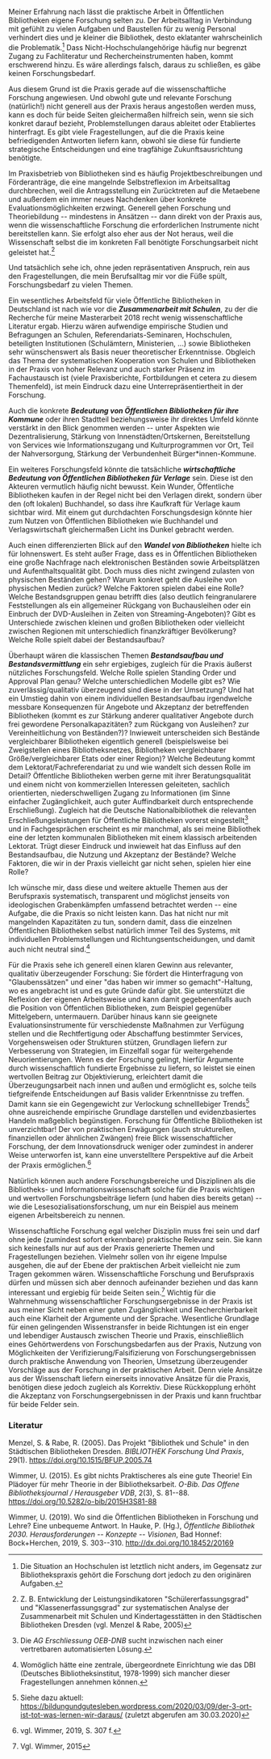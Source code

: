 Meiner Erfahrung nach lässt die praktische Arbeit in Öffentlichen
Bibliotheken eigene Forschung selten zu. Der Arbeitsalltag in Verbindung
mit gefühlt zu vielen Aufgaben und Baustellen für zu wenig Personal
verhindert dies und je kleiner die Bibliothek, desto eklatanter
wahrscheinlich die Problematik.[^1] Dass Nicht-Hochschulangehörige
häufig nur begrenzt Zugang zu Fachliteratur und Rechercheinstrumenten
haben, kommt erschwerend hinzu. Es wäre allerdings falsch, daraus zu
schließen, es gäbe keinen Forschungsbedarf.

Aus diesem Grund ist die Praxis gerade auf die wissenschaftliche
Forschung angewiesen. Und obwohl gute und relevante Forschung
(natürlich!) nicht generell aus der Praxis heraus angestoßen werden
muss, kann es doch für beide Seiten gleichermaßen hilfreich sein, wenn
sie sich konkret darauf bezieht, Problemstellungen daraus ableitet oder
Etabliertes hinterfragt. Es gibt viele Fragestellungen, auf die die
Praxis keine befriedigenden Antworten liefern kann, obwohl sie diese für
fundierte strategische Entscheidungen und eine tragfähige
Zukunftsausrichtung benötigte.

Im Praxisbetrieb von Bibliotheken sind es häufig Projektbeschreibungen
und Förderanträge, die eine mangelnde Selbstreflexion im Arbeitsalltag
durchbrechen, weil die Antragsstellung ein Zurücktreten auf die
Metaebene und außerdem ein immer neues Nachdenken über konkrete
Evaluationsmöglichkeiten erzwingt. Generell gehen Forschung und
Theoriebildung -- mindestens in Ansätzen -- dann direkt von der Praxis
aus, wenn die wissenschaftliche Forschung die erforderlichen Instrumente
nicht bereitstellen kann. Sie erfolgt also eher aus der Not heraus, weil
die Wissenschaft selbst die im konkreten Fall benötigte Forschungsarbeit
nicht geleistet hat.[^2]

Und tatsächlich sehe ich, ohne jeden repräsentativen Anspruch, rein aus
den Fragestellungen, die mein Berufsalltag mir vor die Füße spült,
Forschungsbedarf zu vielen Themen.

Ein wesentliches Arbeitsfeld für viele Öffentliche Bibliotheken in
Deutschland ist nach wie vor die ***Zusammenarbeit mit Schulen***, zu
der die Recherche für meine Masterarbeit 2018 recht wenig
wissenschaftliche Literatur ergab. Hierzu wären aufwendige empirische
Studien und Befragungen an Schulen, Referendariats-Seminaren,
Hochschulen, beteiligten Institutionen (Schulämtern, Ministerien, ...)
sowie Bibliotheken sehr wünschenswert als Basis neuer theoretischer
Erkenntnisse. Obgleich das Thema der systematischen Kooperation von
Schulen und Bibliotheken in der Praxis von hoher Relevanz und auch
starker Präsenz im Fachaustausch ist (viele Praxisberichte,
Fortbildungen et cetera zu diesem Themenfeld), ist mein Eindruck dazu
eine Unterrepräsentiertheit in der Forschung.

Auch die konkrete ***Bedeutung von Öffentlichen Bibliotheken für ihre
Kommune*** oder ihren Stadtteil beziehungsweise ihr direktes Umfeld
könnte verstärkt in den Blick genommen werden -- unter Aspekten wie
Dezentralisierung, Stärkung von Innenstädten/Ortskernen, Bereitstellung
von Services wie Informationszugang und Kulturprogrammen vor Ort, Teil
der Nahversorgung, Stärkung der Verbundenheit Bürger\*innen-Kommune.

Ein weiteres Forschungsfeld könnte die tatsächliche ***wirtschaftliche
Bedeutung von Öffentlichen Bibliotheken für Verlage*** sein. Diese ist
den Akteuren vermutlich häufig nicht bewusst. Kein Wunder, Öffentliche
Bibliotheken kaufen in der Regel nicht bei den Verlagen direkt, sondern
über den (oft lokalen) Buchhandel, so dass ihre Kaufkraft für Verlage
kaum sichtbar wird. Mit einem gut durchdachten Forschungsdesign könnte
hier zum Nutzen von Öffentlichen Bibliotheken wie Buchhandel und
Verlagswirtschaft gleichermaßen Licht ins Dunkel gebracht werden.

Auch einen differenzierten Blick auf den ***Wandel von Bibliotheken***
hielte ich für lohnenswert. Es steht außer Frage, dass es in
Öffentlichen Bibliotheken eine große Nachfrage nach elektronischen
Beständen sowie Arbeitsplätzen und Aufenthaltsqualität gibt. Doch muss
dies nicht zwingend zulasten von physischen Beständen gehen? Warum
konkret geht die Ausleihe von physischen Medien zurück? Welche Faktoren
spielen dabei eine Rolle? Welche Bestandsgruppen genau betrifft dies
(also deutlich feingranularere Feststellungen als ein allgemeiner
Rückgang von Buchausleihen oder ein Einbruch der
DVD-Ausleihen in Zeiten von Streaming-Angeboten)? Gibt es Unterschiede
zwischen kleinen und großen Bibliotheken oder vielleicht zwischen
Regionen mit unterschiedlich finanzkräftiger Bevölkerung? Welche Rolle
spielt dabei der Bestandsaufbau?

Überhaupt wären die klassischen Themen ***Bestandsaufbau und
Bestandsvermittlung*** ein sehr ergiebiges, zugleich für die Praxis
äußerst nützliches Forschungsfeld. Welche Rolle spielen Standing Order
und Approval Plan genau? Welche unterschiedlichen Modelle gibt es? Wie
zuverlässig/qualitativ überzeugend sind diese in der Umsetzung? Und hat
ein Umstieg dahin von einem individuellen Bestandsaufbau irgendwelche
messbare Konsequenzen für Angebote und Akzeptanz der betreffenden
Bibliotheken (kommt es zur Stärkung anderer qualitativer Angebote durch
frei gewordene Personalkapazitäten? zum Rückgang von Ausleihen? zur
Vereinheitlichung von Beständen?)? Inwieweit unterscheiden sich Bestände
vergleichbarer Bibliotheken eigentlich generell (beispielsweise bei
Zweigstellen eines Bibliotheksnetzes, Bibliotheken vergleichbarer
Größe/vergleichbarer Etats oder einer Region)? Welche Bedeutung kommt
dem Lektorat/Fachreferendariat zu und wie wandelt sich dessen Rolle im
Detail? Öffentliche Bibliotheken werben gerne mit ihrer
Beratungsqualität und einem nicht von kommerziellen Interessen
geleiteten, sachlich orientierten, niederschwelligen Zugang zu
Informationen (im Sinne einfacher Zugänglichkeit, auch guter
Auffindbarkeit durch entsprechende Erschließung). Zugleich hat die
Deutsche Nationalbibliothek die relevanten Erschließungsleistungen für
Öffentliche Bibliotheken vorerst eingestellt[^3] und in Fachgesprächen
erscheint es mir manchmal, als sei meine Bibliothek eine der letzten
kommunalen Bibliotheken mit einem klassisch arbeitenden Lektorat. Trügt
dieser Eindruck und inwieweit hat das Einfluss auf den Bestandsaufbau,
die Nutzung und Akzeptanz der Bestände? Welche Faktoren, die wir in der
Praxis vielleicht gar nicht sehen, spielen hier eine Rolle?

Ich wünsche mir, dass diese und weitere aktuelle Themen aus der
Berufspraxis systematisch, transparent und möglichst jenseits von
ideologischen Grabenkämpfen umfassend betrachtet werden -- eine Aufgabe,
die die Praxis so nicht leisten kann. Das hat nicht nur mit mangelnden
Kapazitäten zu tun, sondern damit, dass die einzelnen Öffentlichen
Bibliotheken selbst natürlich immer Teil des Systems, mit individuellen
Problemstellungen und Richtungsentscheidungen, und damit auch nicht
neutral sind.[^4]

Für die Praxis sehe ich generell einen klaren Gewinn aus relevanter,
qualitativ überzeugender Forschung: Sie fördert die Hinterfragung von
"Glaubenssätzen" und einer "das haben wir immer so gemacht"-Haltung, wo
es angebracht ist und es gute Gründe dafür gibt. Sie unterstützt die
Reflexion der eigenen Arbeitsweise und kann damit gegebenenfalls auch
die Position von Öffentlichen Bibliotheken, zum Beispiel gegenüber
Mittelgebern, untermauern. Darüber hinaus kann sie geeignete
Evaluationsinstrumente für verschiedenste Maßnahmen zur Verfügung
stellen und die Rechtfertigung oder Abschaffung bestimmter Services,
Vorgehensweisen oder Strukturen stützen, Grundlagen liefern zur
Verbesserung von Strategien, im Einzelfall sogar für weitergehende
Neuorientierungen. Wenn es der Forschung gelingt, hierfür Argumente
durch wissenschaftlich fundierte Ergebnisse zu liefern, so leistet sie
einen wertvollen Beitrag zur Objektivierung, erleichtert damit die
Überzeugungsarbeit nach innen und außen und ermöglicht es, solche teils
tiefgreifende Entscheidungen auf Basis valider Erkenntnisse zu treffen.
Damit kann sie ein Gegengewicht zur Verlockung schnelllebiger Trends[^5]
ohne ausreichende empirische Grundlage darstellen und evidenzbasiertes
Handeln maßgeblich begünstigen. Forschung für Öffentliche Bibliotheken
ist unverzichtbar! Der von praktischen Erwägungen (auch strukturellen,
finanziellen oder ähnlichen Zwängen) freie Blick wissenschaftlicher
Forschung, der dem Innovationsdruck weniger oder zumindest in anderer
Weise unterworfen ist, kann eine unverstelltere Perspektive auf die
Arbeit der Praxis ermöglichen.[^6]

Natürlich können auch andere Forschungsbereiche und Disziplinen als die
Bibliotheks- und Informationswissenschaft solche für die Praxis
wichtigen und wertvollen Forschungsbeiträge liefern (und haben dies
bereits getan) -- wie die Lesesozialisationsforschung, um nur ein
Beispiel aus meinem eigenen Arbeitsbereich zu nennen.

Wissenschaftliche Forschung egal welcher Disziplin muss frei sein und
darf ohne jede (zumindest sofort erkennbare) praktische Relevanz sein.
Sie kann sich keinesfalls nur auf aus der Praxis generierte Themen und
Fragestellungen beziehen. Vielmehr sollen von ihr eigene Impulse
ausgehen, die auf der Ebene der praktischen Arbeit vielleicht nie zum
Tragen gekommen wären. Wissenschaftliche Forschung und Berufspraxis
dürfen und müssen sich aber dennoch aufeinander beziehen und das kann
interessant und ergiebig für beide Seiten sein.[^7] Wichtig für die
Wahrnehmung wissenschaftlicher Forschungsergebnisse in der Praxis ist
aus meiner Sicht neben einer guten Zugänglichkeit und Recherchierbarkeit
auch eine Klarheit der Argumente und der Sprache. Wesentliche Grundlage
für einen gelingenden Wissenstransfer in beide Richtungen ist ein enger
und lebendiger Austausch zwischen Theorie und Praxis, einschließlich
eines Gehörtwerdens von Forschungsbedarfen aus der Praxis, Nutzung von
Möglichkeiten der Verifizierung/Falsifizierung von Forschungsergebnissen
durch praktische Anwendung von Theorien, Umsetzung überzeugender
Vorschläge aus der Forschung in der praktischen Arbeit. Denn viele
Ansätze aus der Wissenschaft liefern einerseits innovative Ansätze für
die Praxis, benötigen diese jedoch zugleich als Korrektiv. Diese
Rückkopplung erhöht die Akzeptanz von Forschungsergebnissen in der
Praxis und kann fruchtbar für beide Felder sein.

### Literatur

Menzel, S. & Rabe, R. (2005). Das Projekt "Bibliothek und Schule" in den
Städtischen Bibliotheken Dresden. *BIBLIOTHEK Forschung Und Praxis*,
29(1). <https://doi.org/10.1515/BFUP.2005.74>

Wimmer, U. (2015). Es gibt nichts Praktischeres als eine gute Theorie!
Ein Plädoyer für mehr Theorie in der Bibliotheksarbeit. *O-Bib. Das
Offene Bibliotheksjournal / Herausgeber VDB*, 2(3), S. 81--88.
<https://doi.org/10.5282/o-bib/2015H3S81-88>

Wimmer, U. (2019). Wo sind die Öffentlichen Bibliotheken in Forschung
und Lehre? Eine unbequeme Antwort. In Hauke, P. (Hg.), *Öffentliche
Bibliothek 2030. Herausforderungen -- Konzepte -- Visionen*, Bad Honnef:
Bock+Herchen, 2019, S. 303--310. <http://dx.doi.org/10.18452/20169>

[^1]: Die Situation an Hochschulen ist letztlich nicht anders, im
    Gegensatz zur Bibliothekspraxis gehört die Forschung dort jedoch zu
    den originären Aufgaben.

[^2]: Z. B. Entwicklung der Leistungsindikatoren "Schülererfassungsgrad"
    und "Klassenerfassungsgrad" zur systematischen Analyse der
    Zusammenarbeit mit Schulen und Kindertagesstätten in den Städtischen
    Bibliotheken Dresden (vgl. Menzel & Rabe, 2005)

[^3]: Die *AG Erschliessung OEB-DNB* sucht inzwischen nach einer
    vertretbaren automatisierten Lösung.

[^4]: Womöglich hätte eine zentrale, übergeordnete Einrichtung wie das
    DBI (Deutsches Bibliotheksinstitut, 1978-1999) sich mancher dieser
    Fragestellungen annehmen können.

[^5]: Siehe dazu aktuell:
    <https://bildungundgutesleben.wordpress.com/2020/03/09/der-3-ort-ist-tot-was-lernen-wir-daraus/>
    (zuletzt abgerufen am 30.03.2020)

[^6]: vgl. Wimmer, 2019, S. 307 f.

[^7]: Vgl. Wimmer, 2015
